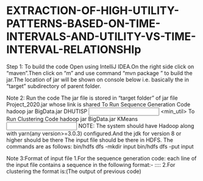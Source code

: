 # EXTRACTION-OF-HIGH-UTILITY-PATTERNS-BASED-ON-TIME-INTERVALS-AND-UTILITY-VS-TIME-INTERVAL-RELATIONSHIp
Step 1: To build the code
Open using IntelliJ IDEA.On the right side click on “maven”.Then click on “m” and use command “mvn package ” to build the jar.The location of jar will be shown on console below i.e. basically the in “target” subdirectory of parent folder.

Note 2: Run the code
The jar file is stored in “target folder” of jar file Project_2020.jar whose link is shared
To Run Sequence Generation Code
hadoop jar BigData.jar  DHUTISP  <input directory in HDFS> <min_util>
To Run Clustering Code
hadoop jar BigData.jar KMeans <input file> <output file>
NOTE: The system should have Hadoop along with yarn(any version>=3.0.3) configured.And the jdk for version 8 or higher should be there
The input file should be there in HDFS. The commands are as follows:
bin/hdfs dfs -mkdir input
bin/hdfs dfs -put <input-files> input

Note 3:Format of input file
1.For the sequence generation code:
 each line of the input file contains a sequence in the following format:-
<SID>:<Space separated List of items in the order they appear in the sequence>:<space separated Timestamps in order>:<space separated Utilities in order>:<Total utility of sequence>
2.For clustering the format is<sequence>:<utility>(The output of previous code)
